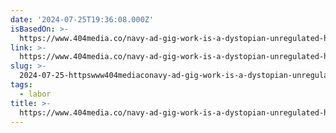 ```yaml
---
date: '2024-07-25T19:36:08.000Z'
isBasedOn: >-
  https://www.404media.co/navy-ad-gig-work-is-a-dystopian-unregulated-hellscape-build-submarines-instead/
link: >-
  https://www.404media.co/navy-ad-gig-work-is-a-dystopian-unregulated-hellscape-build-submarines-instead/
slug: >-
  2024-07-25-httpswww404mediaconavy-ad-gig-work-is-a-dystopian-unregulated-hellscape-build-submarines-instead
tags:
  - labor
title: >-
  https://www.404media.co/navy-ad-gig-work-is-a-dystopian-unregulated-hellscape-build-submarines-instead/
---
```

 
